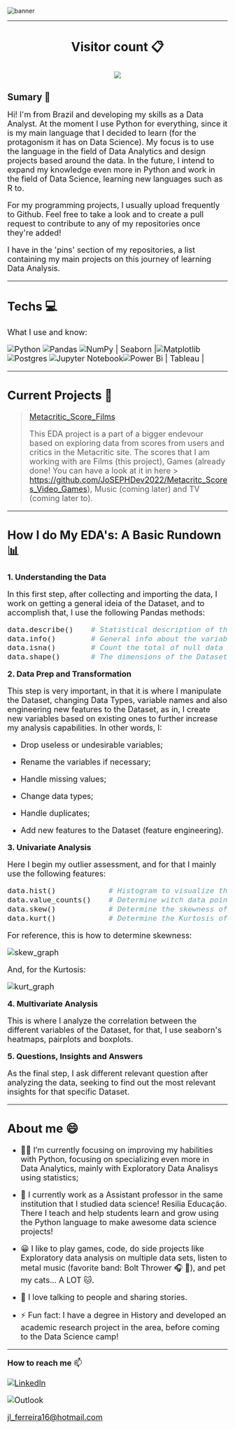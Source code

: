 ![banner](https://raw.githubusercontent.com/JoSEPHDev2022/JoSEPHDev2022/main/bann.png)

---
<h1>
    <p align="center">
        <b>Visitor count 📋</b>
    </p>
    <p align="center">
        <img src="https://profile-counter.glitch.me/JoSEPHDev2022/count.svg"/>
    </p>
</h1>

## **Sumary** 📰

<font size='4'>Hi! I'm from Brazil and developing my skills as a Data Analyst. At the moment I use Python for everything, since it is my main language that I decided to learn (for the protagonism it has on Data Science). My focus is to use the language in the field of Data Analytics and design projects based around the data. In the future, I intend to expand my knowledge even more in Python and work in the field of Data Science, learning new languages such as R to.

<font size='4'>For my programming projects, I usually upload frequently to Github. Feel free to take a look and to create a pull request to contribute to any of my repositories once they're added!

<font size='4'>I have in the 'pins' section of my repositories, a list containing my main projects on this journey of learning Data Analysis.

---
## **Techs** 💻
<font size='4'>What I use and know:

![Python](https://img.shields.io/badge/python-3670A0?style=for-the-badge&logo=python&logoColor=ffdd54) ![Pandas](https://img.shields.io/badge/pandas-%23150458.svg?style=for-the-badge&logo=pandas&logoColor=white)  ![NumPy](https://img.shields.io/badge/numpy-%23013243.svg?style=for-the-badge&logo=numpy&logoColor=white) | Seaborn |![Matplotlib](https://img.shields.io/badge/Matplotlib-%23ffffff.svg?style=for-the-badge&logo=Matplotlib&logoColor=black) ![Postgres](https://img.shields.io/badge/postgres-%23316192.svg?style=for-the-badge&logo=postgresql&logoColor=white) ![Jupyter Notebook](https://img.shields.io/badge/jupyter-%23FA0F00.svg?style=for-the-badge&logo=jupyter&logoColor=white)![Power Bi](https://img.shields.io/badge/power_bi-F2C811?style=for-the-badge&logo=powerbi&logoColor=black) | Tableau |

---
## **Current Projects** 📁

> [Metacritic_Score_Films](https://github.com/JoSEPHDev2022/Metacritic_Score_Films)
>
> This EDA project is a part of a bigger endevour based on exploring data from scores from users and critics in the Metacritic site. The scores that I am working with are Films (this project), Games (already done! You can have a look at it in here > https://github.com/JoSEPHDev2022/Metacritc_Scores_Video_Games), Music (coming later) and TV (coming later to). 

---
## **How I do My EDA's: A Basic Rundown** 📊

**1. Understanding the Data**

In this first step, after collecting and importing the data, I work on getting a general ideia of the Dataset, and to accomplish that, I use the following Pandas methods:

```python
data.describe()    # Statistical description of the variables.
data.info()        # General info about the variabels, such as dtypes and memory usage.
data.isna()        # Count the total of null data points.
data.shape()       # The dimensions of the Dataset (how many rows and collumns).
```

**2. Data Prep and Transformation**

This step is very important, in that it is where I manipulate the Dataset, changing Data Types, variable names and also engineering new features to the Dataset, as in, I create new variables based on existing ones to further increase my analysis capabilities. In other words, I:

- Drop useless or undesirable variables;

- Rename the variables if necessary;

- Handle missing values;

- Change data types;

- Handle duplicates;

- Add new features to the Dataset (feature engineering).

**3. Univariate Analysis**

Here I begin my outlier assessment, and for that I mainly use the following features:

```python
data.hist()            # Histogram to visualize the data distribution.
data.value_counts()    # Determine witch data points are most occuring in the variable.
data.skew()            # Determine the skewness of the data.
data.kurt()            # Determine the Kurtosis of the data.
``` 

For reference, this is how to determine skewness:

![skew_graph](https://www.biologyforlife.com/uploads/2/2/3/9/22392738/c101b0da6ea1a0dab31f80d9963b0368_orig.png)

And, for the Kurtosis:

![kurt_graph](https://ars.els-cdn.com/content/image/3-s2.0-B9780128168189000159-f05-02-9780128168189.jpg)

**4. Multivariate Analysis**

This is where I analyze the correlation between the different variables of the Dataset, for that, I use seaborn's heatmaps, pairplots and boxplots.


**5. Questions, Insights and Answers**

As the final step, I ask different relevant question after analyzing the data, seeking to find out the most relevant insights for that specific Dataset. 

---

## **About me** 😄
- 👨‍💻 I’m currently focusing on improving my habilities with Python, focusing on specializing even more in Data Analytics, mainly with Exploratory Data Analisys using statistics; 

- 🔭 I currently work as a Assistant professor in the same institution that I studied data science! Resilia Educação. There I teach and help students learn and grow using the Python language to make awesome data science projects!

- 😀 I like to play games, code, do side projects like Exploratory data analysis on multiple data sets, listen to metal music (favorite band: Bolt Thrower 🎧 🤘), and pet my cats... A LOT 🐱.

- 💬 I love talking to people and sharing stories.

- ⚡ Fun fact: I have a degree in History and developed an academic research project in the area, before coming to the Data Science camp!

---

**How to reach me** 📫 

[![LinkedIn](https://img.shields.io/badge/linkedin-%230077B5.svg?style=for-the-badge&logo=linkedin&logoColor=white)](https://www.linkedin.com/in/jose-luiz-ferreira-junior/)

![Outlook](https://img.shields.io/badge/Microsoft_Outlook-0078D4?style=for-the-badge&logo=microsoft-outlook&logoColor=white)

jl_ferreira16@hotmail.com